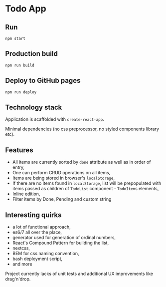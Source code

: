 # Todo App

## Run

```
npm start
```

## Production build

```
npm run build
```

## Deploy to GitHub pages

```
npm run deploy
```

## Technology stack

Application is scaffolded with `create-react-app`.

Minimal dependencies (no css preprocessor, no styled components library etc).

## Features 

- All items are currently sorted by `done` attribute as well as in order of entry,
- One can perform CRUD operations on all items,
- Items are being stored in browser's `localStorage`,
- If there are no items found in `localStorage`, list will be prepopulated with items passed as children of `TodoList` component - `TodoItem`s elements,
- Inline edition,
- Filter items by Done, Pending and custom string

## Interesting quirks
 - a lot of functional approach,
 - es6/7 all over the place,
 - generator used for generation of ordinal numbers,
 - React's Compound Pattern for building the list,
 - nextcss,
 - BEM for css naming convention,
 - bash deployment script,
 - and more

 Project currently lacks of unit tests and additional UX improvements like drag'n'drop.